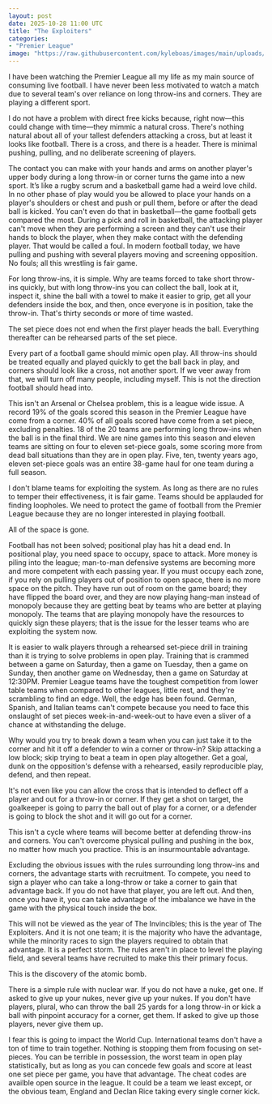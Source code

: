 ```yaml
---
layout: post
date: 2025-10-28 11:00 UTC
title: "The Exploiters"
categories:
- "Premier League"
image: "https://raw.githubusercontent.com/kyleboas/images/main/uploads/2025/10/27/Image-27Oct2025_14:39:21.png"
---
```


I have been watching the Premier League all my life as my main source of consuming live football. I have never been less motivated to watch a match due to several team's over reliance on long throw-ins and corners. They are playing a different sport.

<!---more--->

I do not have a problem with direct free kicks because, right now—this could change with time—they mimmic a natural cross. There's nothing natural about all of your tallest defenders attacking a cross, but at least it looks like football. There is a cross, and there is a header. There is minimal pushing, pulling, and no deliberate screening of players.

The contact you can make with your hands and arms on another player's upper body during a long throw-in or corner turns the game into a new sport. It’s like a rugby scrum and a basketball game had a weird love child. In no other phase of play would you be allowed to place your hands on a player's shoulders or chest and push or pull them, before or after the dead ball is kicked. You can't even do that in basketball—the game football gets compared the most. During a pick and roll in basketball, the attacking player can't move when they are performing a screen and they can't use their hands to block the player, when they make contact with the defending player. That would be called a foul. In modern football today, we have pulling and pushing with several players moving and screening opposition. No fouls; all this wrestling is fair game.

For long throw-ins, it is simple. Why are teams forced to take short throw-ins quickly, but with long throw-ins you can collect the ball, look at it, inspect it, shine the ball with a towel to make it easier to grip, get all your defenders inside the box, and then, once everyone is in position, take the throw-in. That's thirty seconds or more of time wasted.

The set piece does not end when the first player heads the ball. Everything thereafter can be rehearsed parts of the set piece.

Every part of a football game should mimic open play. All throw-ins should be treated equally and played quickly to get the ball back in play, and corners should look like a cross, not another sport. If we veer away from that, we will turn off many people, including myself. This is not the direction football should head into. 

This isn't an Arsenal or Chelsea problem, this is a league wide issue. A record 19% of the goals scored this season in the Premier League have come from a corner. 40% of all goals scored have come from a set piece, excluding penalties. 18 of the 20 teams are performing long throw-ins when the ball is in the final third. We are nine games into this season and eleven teams are sitting on four to eleven set-piece goals, some scoring more from dead ball situations than they are in open play. Five, ten, twenty years ago, eleven set-piece goals was an entire 38-game haul for one team during a full season.

I don't blame teams for exploiting the system. As long as there are no rules to temper their effectiveness, it is fair game. Teams should be applauded for finding loopholes. We need to protect the game of football from the Premier League because they are no longer interested in playing football. 

All of the space is gone.

Football has not been solved; positional play has hit a dead end. In positional play, you need space to occupy, space to attack. More money is piling into the league; man-to-man defensive systems are becoming more and more competent with each passing year. If you must occupy each zone, if you rely on pulling players out of position to open space, there is no more space on the pitch. They have run out of room on the game board; they have flipped the board over, and they are now playing hang-man instead of monopoly because they are getting beat by teams who are better at playing monopoly. The teams that are playing monopoly have the resources to quickly sign these players; that is the issue for the lesser teams who are exploiting the system now.

It is easier to walk players through a rehearsed set-piece drill in training than it is trying to solve problems in open play. Training that is crammed between a game on Saturday, then a game on Tuesday, then a game on Sunday, then another game on Wednesday, then a game on Saturday at 12:30PM. Premier League teams have the toughest competition from lower table teams when compared to other leagues, little rest, and they're scrambling to find an edge. Well, the edge has been found. German, Spanish, and Italian teams can't compete because you need to face this onslaught of set pieces week-in-and-week-out to have even a sliver of a chance at withstanding the deluge.

Why would you try to break down a team when you can just take it to the corner and hit it off a defender to win a corner or throw-in? Skip attacking a low block; skip trying to beat a team in open play altogether. Get a goal, dunk on the opposition's defense with a rehearsed, easily reproducible play, defend, and then repeat.

It's not even like you can allow the cross that is intended to deflect off a player and out for a throw-in or corner. If they get a shot on target, the goalkeeper is going to parry the ball out of play for a corner, or a defender is going to block the shot and it will go out for a corner.

This isn't a cycle where teams will become better at defending throw-ins and corners. You can't overcome physical pulling and pushing in the box, no matter how much you practice. This is an insurmountable advantage.

Excluding the obvious issues with the rules surrounding long throw-ins and corners, the advantage starts with recruitment. To compete, you need to sign a player who can take a long-throw or take a corner to gain that advantage back. If you do not have that player, you are left out. And then, once you have it, you can take advantage of the imbalance we have in the game with the physical touch inside the box.

This will not be viewed as the year of The Invincibles; this is the year of The Exploiters. And it is not one team; it is the majority who have the advantage, while the minority races to sign the players required to obtain that advantage. It is a perfect storm. The rules aren't in place to level the playing field, and several teams have recruited to make this their primary focus.

This is the discovery of the atomic bomb.

There is a simple rule with nuclear war. If you do not have a nuke, get one. If asked to give up your nukes, never give up your nukes. If you don't have players, plural, who can throw the ball 25 yards for a long throw-in or kick a ball with pinpoint accuracy for a corner, get them. If asked to give up those players, never give them up.

I fear this is going to impact the World Cup. International teams don't have a ton of time to train together. Nothing is stopping them from focusing on set-pieces. You can be terrible in possession, the worst team in open play statistically, but as long as you can concede few goals and score at least one set piece per game, you have that advantage. The cheat codes are availble open source in the league. It could be a team we least except, or the obvious team, England and Declan Rice taking every single corner kick.